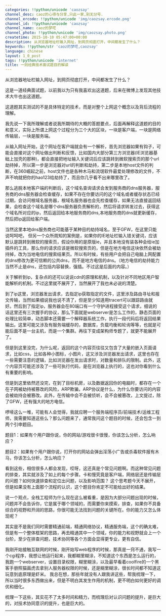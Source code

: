 ```yaml
---
categories: !!python/unicode 'caozsay'
channel_desc: caoz的心得与分享,只此一家,别无分号.
channel_ercode: !!python/unicode 'img/caozsay.ercode.png'
channel_id: !!python/unicode 'caozsay'
channel_name: caoz的梦呓
channel_photo: !!python/unicode 'img/caozsay.photo.png'
createtime: 2015-10-10 05:47:00+00:00
description: 从浏览器地址栏输入网址，到网页彻底打开，中间都发生了什么？
keywords: !!python/str 'caoz的梦呓,caozsay'
language: chinese
layout: 1_0_post
tags: !!python/unicode 'internet'
title: 一则经典技术面试题目的解读
---
```

<div class="rich_media_content" id="js_content">
<p>
         从浏览器地址栏输入网址，到网页彻底打开，中间都发生了什么？
        </p>
<p>
</p>
<p>
         这是一道经典面试题，以前我以为只有我喜欢出这道题，后来在微博上发现其他技术大牛也出这道题。
        </p>
<p>
</p>
<p>
         这道题其实测试的不是具体特定的技术，而是对整个上网这个概念以及背后流程的理解。
        </p>
<p>
</p>
<p>
         我先说一下我所理解或者说我所期待的大概的答题要点，后面再解释这道题的目的和意义，实际上所谓上网这个过程分为三个大的区块，一块是客户端，一块是网络传输层，一块是服务端。
        </p>
<p>
</p>
<p>
         从输入网址开始，这个网址在客户端就会有一个解析，首先浏览器如果有钩子，可能会直接对这个网址做出判断和反馈，比如国内大部分第三方浏览器(IE浏览器基础上加壳的那种)，都会直接把地址输入关键词后应该跳转到微软搜索页的那个url劫持掉，所以第一步是浏览器对url的判断和劫持，第二步是本地host文件的判断，在360崛起之前，host文件也是各种木马和流氓软件最爱处理修改的文件，不声不响就把你的hao123给劫持了，而且你几乎看不出来哪里改了。
        </p>
<p>
</p>
<p>
         那么逃脱本地客户端的判断后，这个域名查询请求会发到服务商的dns服务器，服务商的dns服务器会检查缓存，如果不存在你要访问的这个域名或者缓存状态已经过期，会访问根域名服务器，根域名服务器也会先检查缓存，如果无法直接返回结果，会检查这个域名是哪个dns服务器负责解析的，然后将请求转发过去，获得这个域名所对应的ip，然后返回给本地服务商的dns,本地服务商的dns就更新缓存，然后把ip返回给客户端。
        </p>
<p>
</p>
<p>
         当然这里本地dns服务商也可能基于某种目的劫持域名，至于GFW，在这里只能说呵呵吧， 但另一个众所周知的案例是，如果你的IE地址栏输入错关键词，应该默认是跳转到微软的搜索页，假设你用的是原版ie，并且本地没有装各种会给ie加插件的工具，那么你的请求应该是微软搜索页的，但是在地方电信这块依然会被劫持掉，改为当地电信的搜索结果页。所以有时候，有些用户会把自己电脑上网配置的dns修改为更可信赖的公共dns，而不是地方电信的dns。（地方电信的劫持能力当然不止是dns，还包括内容替换，强插。不过这是后面的内容。）
        </p>
<p>
</p>
<p>
         关于解析到ip，复杂点的还可以说说cdn的原理和机制，以及针对不同地区用户智能解析的机制。不过这里就不展开了，当然展开了我也未必说的清楚。
        </p>
<p>
</p>
<p>
         到了ip这里，浏览器发出请求，去指定ip获取指定的文件，这里涉及路由寻址和报文传输，当然如果细说我也说不清了，但是至少知道用tracert可以跟踪路由就好。然后到了指定ip，服务器会在80端口有一个守护进程接受这个请求，细说的话这里还有三次握手的协议，那么下面就是webserver是怎么工作的，静态页面的处理比较简单，动态脚本还需要一个解释器系统工作，执行一段代码后将返回结果输出。这里可能又涉及有服务端缓存的，数据库，负载均衡和轮询等等，也就是可能后面不是一台主机，而是一个集群。再往下变成架构师专题了，就更不能展开了。
        </p>
<p>
</p>
<p>
         但是到这里没完，为什么呢，返回的这个内容页往往又包含了大量的嵌入页面请求，比如css，比如各种小图标，小图片，这又涉及浏览器发出请求，这里也存在一些需要注意的逻辑，比如浏览器在发出请求时，对数量和排队的限制。此外，这个内容页可能还涉及了一些可执行代码，是在浏览器上执行的，这也对你看到什么有重要的影响。
        </p>
<p>
</p>
<p>
         但是到这里依然还没完，在到了目标机房，以及数据返回你的电脑时，都存在一个在子网被劫持被篡改的风险，ARP欺骗，ARP协议是什么，为什么你要访问的内容会被劫持会被篡改。此外，在传输中会不会被侦听，会不会被篡改，上文提过，除了GFW，还有强大的地方电信。
        </p>
<p>
</p>
<p>
         啰嗦这么一堆，可能有人会觉得，我就应聘一个服务端程序员/前端技术/运维工程师，我需要知道这些么？那么问题来了，通常我问这个题目的时候，还会包含一到两个引申题目。
        </p>
<p>
</p>
<p>
         题目1：如果有个用户跟你说，你的网站/游戏很卡很慢，你该怎么分析，怎么响应？
        </p>
<p>
</p>
<p>
         题目2：如果有个用户跟你说，打开你的网站会弹出淫荡小广告或杀毒软件报有木马，你该怎么分析，怎么响应？
        </p>
<p>
</p>
<p>
         看到这些，相信很多人都会发现，哎呀，这还真是个常见问题啊。而这种常见问题的排查，其实就涉及了如上的每个步骤。卡和慢究竟是客户端，网络层还是传输层的问题？如何快速排查和定位出问题，以及影响范围？ 这个思考题今天不展开，但是如果没有上面那个流程的认识，这个题目你肯定不可能给出好的结果。
        </p>
<p>
</p>
<p>
         说一个观点，全栈工程师为什么现在这么被看重，是因为大部分问题出现的时候，问题并不会告诉你，它是属于哪个领域的，而需要你来摸索，排查，如果你不具备综合的视野和开阔的思路，你很可能无法找到问题的关键所在。你的能力又怎么体现呢？
        </p>
<p>
</p>
<p>
         其实是不是我们同时需要精通前端，精通网络协议，精通服务端，这个的确太难，但是有一个整体框架的思路，再去精通其中一个领域，你的能力和视野就会上一个台阶，至少在排查问题，技术协同等各个方面会显得更专业，更有自信。
        </p>
<p>
</p>
<p>
         我刚开始接触互联网的时候，刚开始写web程序的时候，那真是一窍不通，我写一个cgi程序，我想让他运行起来，我都糊里糊涂，不知道这个东西是怎么运行的，我跑一个webserver，设置目录权限，糊里糊涂，以及最早看着coolfire的一个黑客手册照猫画虎去拿别人服务器权限的时候，还是糊里糊涂，很长时间都不知道这玩意到底原理是虾米。 我总在想，那些年就没有人跟我讲这些，帮我梳理一下，所以当时很多东西做出来，但是不明白其发生作用的机制，更不明白如何更好的调优和细化。
        </p>
<p>
</p>
<p>
         梳理一下这些，其实花不了太多时间和精力，而梳理后对认识问题的提升，是巨大的，对技术协同意识的提升，也是巨大的。
        </p>
<hr/>
<p>
</p>
<p>
</p>
</div>
